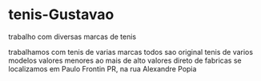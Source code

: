 <h1> tenis-Gustavao </h1>
<p>trabalho com diversas marcas de tenis </p>
trabalhamos com tenis de varias marcas todos sao original 
tenis de varios modelos valores menores ao mais de alto valores
direto de fabricas 
se localizamos em Paulo Frontin PR, na rua Alexandre Popia 

